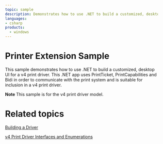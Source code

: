```yaml
---
topic: sample
description: Demonstrates how to use .NET to build a customized, desktop UI for a v4 print driver.
languages:
- csharp
products:
  - windows
---
```


<!---
    name: Printer Extension Sample
    platform: Application
    language: cs
    category: Print
    description: Demonstrates how to use .NET to build a customized, desktop UI for a v4 print driver.
    samplefwlink: http://go.microsoft.com/fwlink/p/?LinkId=617945
--->

# Printer Extension Sample

This sample demonstrates how to use .NET to build a customized, desktop UI for a v4 print driver. This .NET app uses PrintTicket, PrintCapabilities and Bidi in order to communicate with the print system and is suitable for inclusion in a v4 print driver.

**Note** This sample is for the v4 print driver model.

# Related topics

[Building a Driver](http://msdn.microsoft.com/en-us/library/windows/hardware/ff554644)

[v4 Print Driver Interfaces and Enumerations](http://msdn.microsoft.com/en-us/library/hh464103(v=vs.85).aspx)
